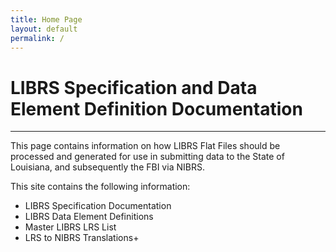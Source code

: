 ```yaml
---
title: Home Page
layout: default
permalink: /
---
```


# LIBRS Specification and Data Element Definition Documentation
____

This page contains information on how LIBRS Flat Files should be processed and generated for use in submitting data to the State of Louisiana, and subsequently the FBI via NIBRS. 

This site contains the following information:
- LIBRS Specification Documentation
- LIBRS Data Element Definitions
- Master LIBRS LRS List
- LRS to NIBRS Translations+